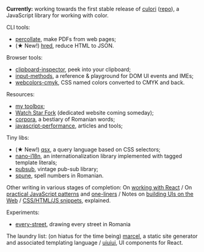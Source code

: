 __Currently:__ working towards the first stable release of [culori](https://culorijs.org) ([repo](https://github.com/Evercoder/culori)), a JavaScript library for working with color.

CLI tools: 

* [percollate](https://github.com/danburzo/percollate), make PDFs from web pages;
* (★ New!) [hred](https://github.com/danburzo/hred), reduce HTML to JSON.

Browser tools:

* [clipboard-inspector](https://github.com/Evercoder/clipboard-inspector), peek into your clipboard;
* [input-methods](https://github.com/danburzo/input-methods), a reference & playground for DOM UI events and IMEs;
* [webcolors-cmyk](https://github.com/danburzo/webcolors-cmyk), CSS named colors converted to CMYK and back.

Resources:

* [my toolbox](https://github.com/danburzo/toolbox);
* [Watch Star Fork](https://github.com/danburzo/watchstarfork) (dedicated website coming someday);
* [corpora](https://github.com/danburzo/corpora), a bestiary of Romanian words;
* [javascript-performance](https://github.com/danburzo/javascript-performance), articles and tools;

Tiny libs: 

* (★ New!) [qsx](https://github.com/danburzo/qsx), a query language based on CSS selectors;
* [nano-i18n](https://github.com/danburzo/nano-i18n), an internationalization library implemented with tagged template literals;
* [pubsub](https://github.com/Evercoder/pubsub), vintage pub-sub library;
* [spune](https://github.com/danburzo/spune), spell numbers in Romanian.

Other writing in various stages of completion: On [working with React](https://github.com/danburzo/react-recipes) / On [practical JavaScript patterns](https://github.com/danburzo/javascript-patterns) and [one-liners](https://github.com/danburzo/jsbits) / Notes on [building UIs on the Web](https://github.com/danburzo/web-ui-notes) / [CSS/HTML/JS snippets](https://github.com/danburzo/snippets), explained.

Experiments:

* [every-street](https://github.com/danburzo/every-street), drawing every street in Romania

The laundry list: (on hiatus for the time being) [marcel](https://github.com/marceljs), a static site generator and associated templating language / [uiuiui](https://github.com/Evercoder/uiuiui), UI components for React.
